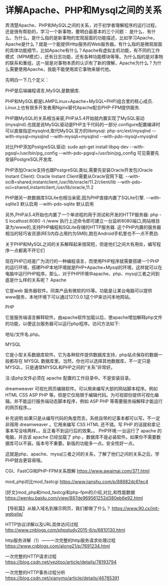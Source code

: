 # 详解Apache、PHP和Mysql之间的关系 #



弄清楚Apache、PHP和MySQL之间的关系，对于初学者理解程序的运行过程，还是很有帮助的，学习一个新事物，要明白最基本的三个问题： 是什么、有什么、为什么，是什么指的是新事物的宏观层面的功能描述，比如学习Apache，Apache是什么？就是一个能提供Http服务的Web服务器。有什么指的是微观层面的具体功能细节，比如Apache有什么？Apache有虚拟主机功能，有不同的工作模式（MPM模式），还有日志功能，还有各种功能模块等等。为什么指的是对事物的联系和重组，这一层是对事物本质的认识有了新的理解，Apache为什么？为什么需要使用Apache，我能不能使用其它事物来替代他。



先明白一下几个定义：


PHP是后端编程语言,MySQL是数据库.

PHP和MySQL都是LAMP(Linux+Apache+MySQL+PHP)组合里的核心成员.
Linux上也有很多开发者用Nginx替代Apache配合PHP-FPM提供服务.

PHP跟MySQL的关系相当亲密,PHP从5.4开始就内置实现了MySQL驱动(mysqlnd).也就是说MySQL驱动是PHP主干代码的一部分.configure配置编译时可以直接指定mysqlnd,取代MySQL官方的libmysql:
php-src/ext/mysqlnd
--with-mysql=mysqlnd
--with-mysqli=mysqlnd
--with-pdo-mysql=mysqlnd

对比PHP添加PostgreSQL驱动:
sudo apt-get install libpq-dev
--with-pgsql=/usr/bin/pg_config
--with-pdo-pgsql=/usr/bin/pg_config
可见需要先安装PostgreSQL开发库.

PHP添加Oracle支持也跟PostgreSQL类似,需要先安装Oracle开发包(Oracle Instant Client):
Oracle Instant Client需要从Oracle官网下载.
--with-oci8=shared,instantclient,/usr/lib/oracle/11.2/client/lib
--with-pdo-oci=shared,instantclient,/usr/lib/oracle,11.2

PHP跟另一款数据库SQLite也相当亲密,因为PHP直接内置了SQLite引擎.
--with-sqlite3 默认启用
--with-pdo-sqlite 默认启用

另外,PHP从5.4开始也内置了一个单进程的用于测试和开发的HTTP服务器:
php -S localhost:8080 -t /www
执行上述命令即可建立一台监听8080端口,网站根目录为/www的,支持PHP编程和SQLite存储的HTTP服务器.
这个PHP内置的服务器相当的轻巧省资源(RES内存占用约为5MB),跑在Android手机里也不一点不费劲.

关于PHP和MySQL之间的关系解释起来很简短，但是他们之间大有用处，编写程序一点都离不开它们





现在PHP已经是广为流行的一种编程语言，而使用PHP程序就需要搭建一个PHP的运行环境，搭建PHP本地环境就是PHP+Apache+Mysql的环境，这样就可以在电脑中运行PHP程序。那么，对于PHP环境中apache、php、mysql三者之间到底是什么样的关系呢？
Apache

它是web 服务器软件。同类产品有微软的IIS等。功能是让某台电脑可以提供 www服务，本地环境下可以通过127.0.0.1这个IP来访问本地网站。

PHP

它是服务端语言解释软件。由apache软件加载以后，使apache增加解释php文件的功能，以便这台服务器可以运行php程序。访问方法如下:

地址/文件名.php。

MYSQL

它是小型关系数据库软件。它为各种软件提供数据库支持，php站点保存的数据一般都存在 MYSQL 数据库里。当然，你也可以选择其他数据库，不一定只是MYSQL，只是通常MYSQL和PHP之间的“关系”非常好。

注:该php文件必须在 apache 配置的工作目录中。不是安装目录。

dreamweaver 可视化网页编辑软件。可以用来编写大部的网站脚本程序。例如 HTML CSS ASP PHP 等。但是它仅局限于编辑代码。为可视部份提供可视化编辑。并不能运行服务端动态脚本程序，例如 ASP PHP 等需要服务端解释才能运行的网页程序。。

补充说明:如果只是从编写代码的角度而言。系统自带的记事本都可以写。不一定非得用 dreamweaver 。它用来编写 CSS HTML 还不错。写 PHP 的话就和拿记事本写没啥两样。。反正看不到运行后的效果。。
PHP环境:一台运行了 apache 的电脑，并且该 apache 已经加载了 php 。数据库不是必装软件。如果你不需要数据库可以不装。版本号不重要。新版的功能多一点。安全性好一点。

这就是php、apache、mysql三者之间的关系，了解了他们之间的关系之后，学PHP就会更容易哦。














CGI、FastCGI和PHP-FPM关系图解    https://www.awaimai.com/371.html

mod_php对比mod_fastcgi    https://www.jianshu.com/p/88682dc61ec4


[好文]mod_php和mod_fastcgi和php-fpm的介绍,对比,和性能数据    https://wenku.baidu.com/view/887de969561252d380eb6e92.html



【导航篇】从输入域名到展示网页，我们都做了什么？  https://www.90.cx/init-website/


HTTP协议详解以及URL具体访问过程  http://www.cnblogs.com/phpstudy2015-6/p/6810130.html


http服务详解（1）——一次完整的http服务请求处理过程   https://www.cnblogs.com/along21/p/7691234.html



一次完整的HTTP请求过程   https://blog.csdn.net/yezitoo/article/details/78193794


一次完整的HTTP事务过程分析   https://blog.csdn.net/xianymo/article/details/46785391
